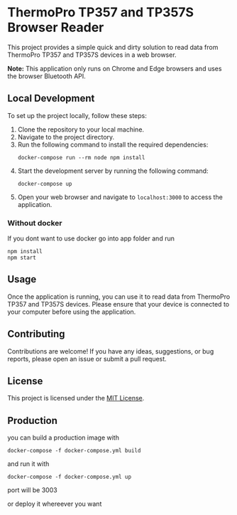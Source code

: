 # ThermoPro TP357 and TP357S Browser Reader

This project provides a simple quick and dirty solution to read data from ThermoPro TP357 and TP357S devices in a web browser.

**Note:** This application only runs on Chrome and Edge browsers and uses the browser Bluetooth API.

## Local Development

To set up the project locally, follow these steps:

1. Clone the repository to your local machine.
2. Navigate to the project directory.
3. Run the following command to install the required dependencies:
    ```shell
    docker-compose run --rm node npm install
    ```
4. Start the development server by running the following command:
    ```shell
    docker-compose up
    ```
5. Open your web browser and navigate to `localhost:3000` to access the application.

### Without docker
If you dont want to use docker go into app folder and run 

```shell
npm install
npm start
```

## Usage

Once the application is running, you can use it to read data from ThermoPro TP357 and TP357S devices. Please ensure that your device is connected to your computer before using the application.

## Contributing

Contributions are welcome! If you have any ideas, suggestions, or bug reports, please open an issue or submit a pull request.

## License

This project is licensed under the [MIT License](LICENSE).

## Production

you can build a production image with 
```shell
docker-compose -f docker-compose.yml build 
```
and run it with 
```shell
docker-compose -f docker-compose.yml up 
```
port will be 3003 

or deploy it whereever you want
